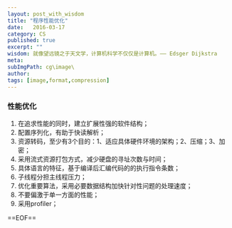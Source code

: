 ```yaml
---
layout: post_with_wisdom
title: "程序性能优化" 
date:   2016-03-17
category: CS
published: true
excerpt: ""
wisdom: 就像望远镜之于天文学，计算机科学不仅仅是计算机。—— Edsger Dijkstra
meta: 
subImgPath: cg\image\
author: 
tags: [image,format,compression]
---
```



### 性能优化

1. 在追求性能的同时，建立扩展性强的软件结构；
3. 配置序列化，有助于快读解析；
4. 资源转码，至少有3个目的：1、适应具体硬件环境的架构；2、压缩；3、加密；
4. 采用流式资源打包方式，减少硬盘的寻址次数与时间；
5. 具体语言的特征，基于编译后汇编代码的的执行指令条数；
4. 子线程分担主线程压力；
4. 优化重要算法，采用必要数据结构加快针对性问题的处理速度；
6. 不要偏激于单一方面的性能；
6. 采用profiler；

==EOF==

[google]:[http://mp.weixin.qq.com/s?__biz=MjM5NzA1MTcyMA==&mid=402940847&idx=1&sn=4bb97ed9397a73fad7c24dac729d5728&scene=23&srcid=0317uVkHCC4U7Wz6LoJZFQce#rd]
